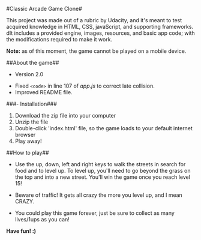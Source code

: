 #Classic Arcade Game Clone#

This project was made out of a rubric by Udacity, and it's meant to test acquired knowledge in HTML, CSS, javaScript, and supporting frameworks.
 dIt includes a provided engine, images, resources, and basic app code; with the modifications required to make it work.

**Note:** as of this moment, the game cannot be played on a mobile device.

##About the game##
- Version 2.0
* Fixed `<code>` in line 107 of *app.js* to correct late collision.
* Improved README file.

###- Installation###
1. Download the zip file into your computer
1. Unzip the file
1. Double-click 'index.html' file, so the game loads to your default internet browser
1. Play away!

##How to play##

- Use the up, down, left and right keys to walk the streets in search for food and to level up. To level up, you'll need to go beyond the 
grass on the top and into a new street. You'll win the game once you reach level 15!

- Beware of traffic! It gets all crazy the more you level up, and I mean CRAZY.

- You could play this game forever, just be sure to collect as many lives/1ups as you can!



**Have fun! :)**
